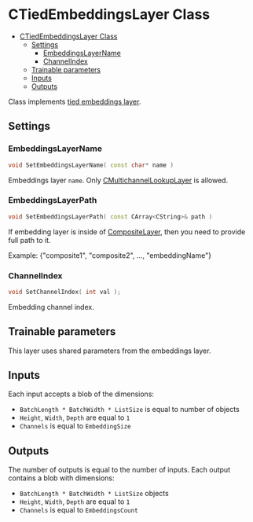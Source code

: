 # CTiedEmbeddingsLayer Class

<!-- TOC -->

- [CTiedEmbeddingsLayer Class](#ctiedembeddingslayer-class)
  - [Settings](#settings)
    - [EmbeddingsLayerName](#embeddingslayername)
    - [ChannelIndex](#channelindex)
  - [Trainable parameters](#trainable-parameters)
  - [Inputs](#inputs)
  - [Outputs](#outputs)

<!-- /TOC -->

Class implements [tied embeddings layer](https://arxiv.org/pdf/1608.05859.pdf).

## Settings

### EmbeddingsLayerName

```c++
void SetEmbeddingsLayerName( const char* name )
```
Embeddings layer `name`. Only [CMultichannelLookupLayer](DiscreteFeaturesLayers/MultichannelLookupLayer.md) is allowed.

### EmbeddingsLayerPath

```c++
void SetEmbeddingsLayerPath( const CArray<CString>& path )
```

If embedding layer is inside of [CompositeLayer](https://github.com/neoml-lib/neoml/blob/master/NeoML/include/NeoML/Dnn/Layers/CompositeLayer.h), then you need to provide full path to it.

Example: {"composite1", "composite2", ..., "embeddingName"}

### ChannelIndex

```c++
void SetChannelIndex( int val );
```
Embedding channel index.

## Trainable parameters

This layer uses shared parameters from the embeddings layer.

## Inputs

Each input accepts a blob of the dimensions:
- `BatchLength * BatchWidth * ListSize` is equal to number of objects
- `Height`, `Width`, `Depth` are equal to `1`
- `Channels` is equal to `EmbeddingSize`

## Outputs

The number of outputs is equal to the number of inputs.
Each output contains a blob with dimensions:
- `BatchLength * BatchWidth * ListSize` objects
- `Height`, `Width`, `Depth` are equal to `1`
- `Channels` is equal to `EmbeddingsCount`
